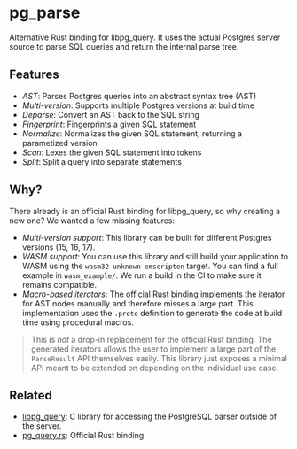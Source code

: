 # pg_parse

Alternative Rust binding for libpg_query. It uses the actual Postgres server source to parse SQL queries and return the internal parse tree.

## Features
- *AST*: Parses Postgres queries into an abstract syntax tree (AST)
- *Multi-version*: Supports multiple Postgres versions at build time
- *Deparse*: Convert an AST back to the SQL string
- *Fingerprint*: Fingerprints a given SQL statement
- *Normalize*: Normalizes the given SQL statement, returning a parametized version
- *Scan*: Lexes the given SQL statement into tokens
- *Split*: Split a query into separate statements

## Why?

There already is an official Rust binding for libpg_query, so why creating a new one? We wanted a few missing features:
- *Multi-version support*: This library can be built for different Postgres versions (15, 16, 17).
- *WASM support*: You can use this library and still build your application to WASM using the `wasm32-unknown-emscripten` target. You can find a full example in `wasm_example/`. We run a build in the CI to make sure it remains compatible.
- *Macro-based iterators*: The official Rust binding implements the iterator for AST nodes manually and therefore misses a large part. This implementation uses the `.proto` definition to generate the code at build time using procedural macros.

> This is *not* a drop-in replacement for the official Rust binding. The generated iterators allows the user to implement a large part of the `ParseResult` API themselves easily. This library just exposes a minimal API meant to be extended on depending on the individual use case.

## Related

- [libpg_query](https://github.com/pganalyze/libpg_query): C library for accessing the PostgreSQL parser outside of the server.
- [pg_query.rs](https://github.com/pganalyze/pg_query.rs): Official Rust binding

